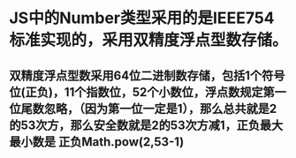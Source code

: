 # JS中的Number类型采用的是IEEE754标准实现的，采用双精度浮点型数存储。
## 双精度浮点型数采用64位二进制数存储，包括1个符号位(正负)，11个指数位，52个小数位，浮点数规定第一位尾数忽略，（因为第一位一定是1），那么总共就是2的53次方，那么安全数就是2的53次方减1，正负最大最小数是 正负Math.pow(2,53-1)
